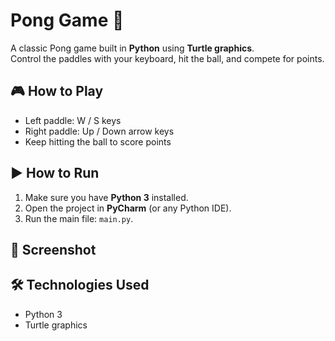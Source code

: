 # Pong Game 🏓

A classic Pong game built in **Python** using **Turtle graphics**.  
Control the paddles with your keyboard, hit the ball, and compete for points.

## 🎮 How to Play
- Left paddle: W / S keys
- Right paddle: Up / Down arrow keys
- Keep hitting the ball to score points

## ▶️ How to Run
1. Make sure you have **Python 3** installed.
2. Open the project in **PyCharm** (or any Python IDE).
3. Run the main file: `main.py`.

## 📸 Screenshot


## 🛠️ Technologies Used
- Python 3
- Turtle graphics
